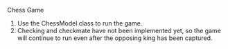 Chess Game

1. Use the ChessModel class to run the game.
2. Checking and checkmate have not been implemented yet, so the game will continue to run even after the opposing king has been captured. 